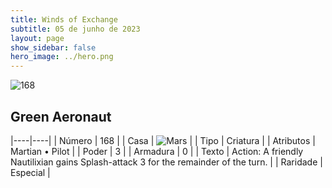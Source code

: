 ```yaml
---
title: Winds of Exchange
subtitle: 05 de junho de 2023
layout: page
show_sidebar: false
hero_image: ../hero.png
---
```


![168](https://mastervault-storage-prod.s3.amazonaws.com/media/card_front/en/600_168_cb82016a9b9c_en.png)


## Green Aeronaut

|----|----|
| Número | 168 |
| Casa | ![Mars](https://archonarcana.com/images/thumb/d/de/Mars.png/22px-Mars.png "Marte") |
| Tipo | Criatura |
| Atributos | Martian • Pilot |
| Poder | 3 |
| Armadura | 0 |
| Texto | Action: A friendly Nautilixian gains Splash-attack 3 for the remainder of the turn. |
| Raridade | Especial |
